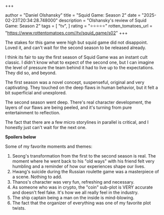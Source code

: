+++

author = "Daniel Olshansky"
title = "Squid Game: Season 2"
date = "2025-02-23T20:34:28.748000"
description = "Olshansky's review of Squid Game: Season 2"
tags = [
    "tv",
]
rating = "⭐⭐⭐⭐⭐"
rotten_tomatoes_url = "https://www.rottentomatoes.com//tv/squid_game/s02"
+++

The stakes for this game were high but squid game did not disappoint. Loved it,
and can't wait for the second season to be released already.

I think its fair to say the first season of Squid Game was an instant cult classic.
I didn't know what to expect of the second one, but I can imagine the level of pressure
the team behind it had to live up to the expectations. They did so, and beyond.

The first season was a novel concept, suspenseful, original and very captivating.
They touched on the deep flaws in human behavior, but it felt a bit superficial
and unexplored.

The second season went deep. There's real character development, the layers of our
flaws are being peeled, and it's turning from pure entertainment to reflection.

The fact that there are a few micro storylines in parallel is critical, and I honestly
just can't wait for the next one.

**Spoilers below**

Some of my favorite moments and themes:

1. Seong's transformation from the first to the second season is real. The moment where he went back to his "old ways" with his friend felt very humbling and a reminder of how our experiences shape our lives.
2. Hwang's suicide during the Russian roulette game was a masterpiece of a scene. Nothing to add.
3. Thanos's character was very fun, refreshing and necessary.
4. As someone who was in crypto, the "coin" sub-plot is VERY accurate and doesn't feel fake. It's how we all really feel in the industry.
5. The ship captain being a man on the inside is mind-blowing.
6. The fact that the organizer of everything was one of my favorite plot twists.

